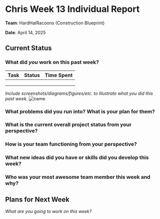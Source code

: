 # Chris Week 13 Individual Report

**Team**: HardHatRacoons (Construction Blueprint)

**Date**: April 14, 2025

## Current Status

### What did _you_ work on this past week?

| Task | Status | Time Spent |
| ---- | ------ | ---------- |
|      |        |            |
|      |        |            |
|      |        |            |

_Include screenshots/diagrams/figures/etc. to illustrate what you did this past week._
![name](images/name.png)

### What problems did you run into? What is your plan for them?

### What is the current overall project status from your perspective?

### How is your team functioning from your perspective?

### What new ideas did you have or skills did you develop this week?

### Who was your most awesome team member this week and why?

## Plans for Next Week

_What are you going to work on this week?_